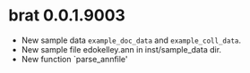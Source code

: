 # brat 0.0.1.9003

* New sample data `example_doc_data` and `example_coll_data`.
* New sample file edokelley.ann in inst/sample_data dir.
* New function `parse_annfile'

